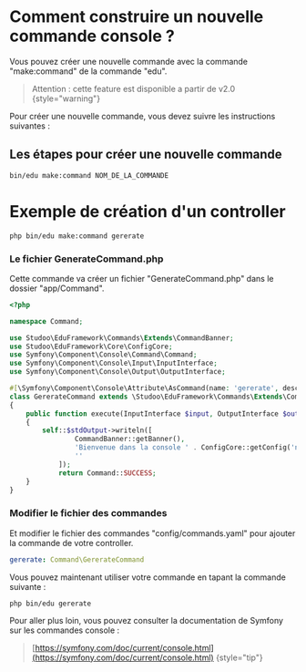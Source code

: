 # Comment construire un nouvelle commande console ?

Vous pouvez créer une nouvelle commande avec la commande "make:command" de la commande "edu".

> Attention : cette feature est disponible a partir de v2.0
> {style="warning"}

Pour créer une nouvelle commande, vous devez suivre les instructions suivantes :

## Les étapes pour créer une nouvelle commande

```shell
bin/edu make:command NOM_DE_LA_COMMANDE
```

# Exemple de création d'un controller

```Shell
php bin/edu make:command gererate
```

### Le fichier GenerateCommand.php
Cette commande va créer un fichier "GenerateCommand.php" dans le dossier "app/Command". 

```php
<?php

namespace Command;

use Studoo\EduFramework\Commands\Extends\CommandBanner;
use Studoo\EduFramework\Core\ConfigCore;
use Symfony\Component\Console\Command\Command;
use Symfony\Component\Console\Input\InputInterface;
use Symfony\Component\Console\Output\OutputInterface;

#[\Symfony\Component\Console\Attribute\AsCommand(name: 'gererate', description: 'Renseigner la description de la commande gererate')]
class GererateCommand extends \Studoo\EduFramework\Commands\Extends\CommandManage
{
	public function execute(InputInterface $input, OutputInterface $output): int
	{
		self::$stdOutput->writeln([
		        CommandBanner::getBanner(),
		        'Bienvenue dans la console ' . ConfigCore::getConfig('name'),
		        ''
		    ]);
		    return Command::SUCCESS;
	}
}
```

### Modifier le fichier des commandes
Et modifier le fichier des commandes "config/commands.yaml" pour ajouter la commande de votre controller.

```yaml
gererate: Command\GererateCommand
```

Vous pouvez maintenant utiliser votre commande en tapant la commande suivante :

```Shell
php bin/edu gererate
```

Pour aller plus loin, vous pouvez consulter la documentation de Symfony sur les commandes console :

> [https://symfony.com/doc/current/console.html](https://symfony.com/doc/current/console.html)
{style="tip"}
